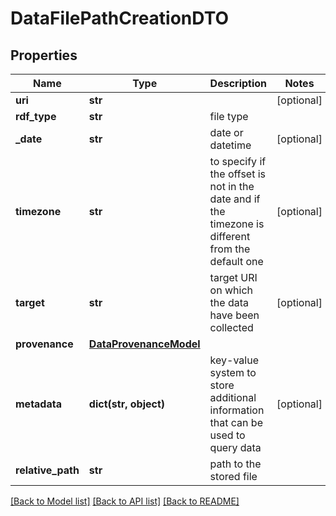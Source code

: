 # DataFilePathCreationDTO

## Properties
Name | Type | Description | Notes
------------ | ------------- | ------------- | -------------
**uri** | **str** |  | [optional] 
**rdf_type** | **str** | file type | 
**_date** | **str** | date or datetime | [optional] 
**timezone** | **str** | to specify if the offset is not in the date and if the timezone is different from the default one | [optional] 
**target** | **str** | target URI on which the data have been collected | [optional] 
**provenance** | [**DataProvenanceModel**](DataProvenanceModel.md) |  | 
**metadata** | **dict(str, object)** | key-value system to store additional information that can be used to query data | [optional] 
**relative_path** | **str** | path to the stored file | 

[[Back to Model list]](../README.md#documentation-for-models) [[Back to API list]](../README.md#documentation-for-api-endpoints) [[Back to README]](../README.md)


